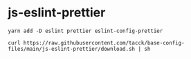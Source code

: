 # js-eslint-prettier

```
yarn add -D eslint prettier eslint-config-prettier
```

```
curl https://raw.githubusercontent.com/tacck/base-config-files/main/js-eslint-prettier/download.sh | sh
```
